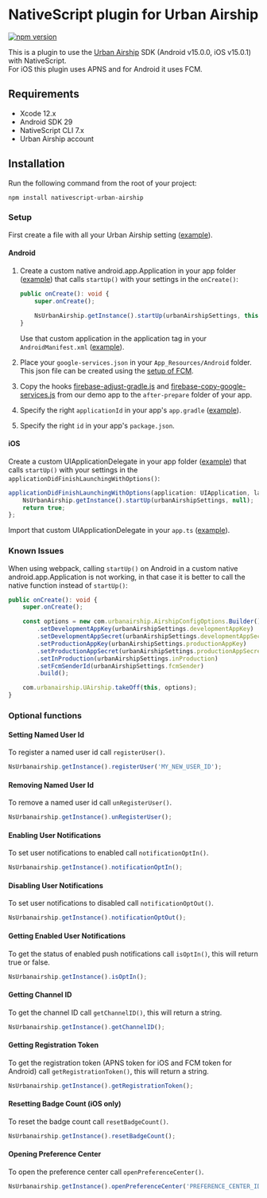 # NativeScript plugin for Urban Airship
[![npm version](https://badge.fury.io/js/nativescript-urban-airship.svg)](https://www.npmjs.com/package/nativescript-urban-airship)

This is a plugin to use the [Urban Airship](https://www.urbanairship.com/) SDK (Android v15.0.0, iOS v15.0.1) with NativeScript.  
For iOS this plugin uses APNS and for Android it uses FCM.

## Requirements
* Xcode 12.x
* Android SDK 29
* NativeScript CLI 7.x
* Urban Airship account

## Installation
Run the following command from the root of your project:

```console
npm install nativescript-urban-airship
```

### Setup
First create a file with all your Urban Airship setting ([example](./demo/app/urbanAirshipSettings.ts)).

#### Android
1. Create a custom native android.app.Application in your app folder ([example](./demo/app/application.android.ts)) that calls `startUp()` with your settings in the `onCreate()`:
    ```ts
    public onCreate(): void {
        super.onCreate();
    
        NsUrbanAirship.getInstance().startUp(urbanAirshipSettings, this);
    }
    ```
    Use that custom application in the application tag in your `AndroidManifest.xml` ([example](./demo/app/App_Resources/Android/src/main/AndroidManifest.xml#L22)).

2. Place your `google-services.json` in your `App_Resources/Android` folder. This json file can be created using the [setup of FCM](https://firebase.google.com/docs/android/setup).

3. Copy the hooks [firebase-adjust-gradle.js](./demo/hooks/after-prepare/firebase-adjust-gradle.js) and [firebase-copy-google-services.js](./demo/hooks/after-prepare/firebase-copy-google-services.js) from our demo app to the `after-prepare` folder of your app.

4. Specify the right `applicationId` in your app's `app.gradle` ([example](./demo/app/App_Resources/Android/app.gradle#L10)).

5. Specify the right `id` in your app's `package.json`.

#### iOS
Create a custom UIApplicationDelegate in your app folder ([example](./demo/app/custom.delegate.ts)) that calls `startUp()` with your settings in the `applicationDidFinishLaunchingWithOptions()`:
```ts
applicationDidFinishLaunchingWithOptions(application: UIApplication, launchOptions: NSDictionary<string, any>): boolean {
    NsUrbanAirship.getInstance().startUp(urbanAirshipSettings, null);
    return true;
};
```
Import that custom UIApplicationDelegate in your `app.ts` ([example](./demo/app/app.ts)).

### Known Issues
When using webpack, calling `startUp()` on Android in a custom native android.app.Application is not working, in that case it is better to call the native function instead of `startUp()`:
```ts
public onCreate(): void {
    super.onCreate();

    const options = new com.urbanairship.AirshipConfigOptions.Builder()
        .setDevelopmentAppKey(urbanAirshipSettings.developmentAppKey)
        .setDevelopmentAppSecret(urbanAirshipSettings.developmentAppSecret)
        .setProductionAppKey(urbanAirshipSettings.productionAppKey)
        .setProductionAppSecret(urbanAirshipSettings.productionAppSecret)
        .setInProduction(urbanAirshipSettings.inProduction)
        .setFcmSenderId(urbanAirshipSettings.fcmSender)
        .build();

    com.urbanairship.UAirship.takeOff(this, options);
}
```

### Optional functions

#### Setting Named User Id
To register a named user id call `registerUser()`.

```ts
NsUrbanairship.getInstance().registerUser('MY_NEW_USER_ID');
```

#### Removing Named User Id
To remove a named user id call `unRegisterUser()`.

```ts
NsUrbanairship.getInstance().unRegisterUser();
```

#### Enabling User Notifications
To set user notifications to enabled call `notificationOptIn()`.

```ts
NsUrbanairship.getInstance().notificationOptIn();
```

#### Disabling User Notifications
To set user notifications to disabled call `notificationOptOut()`.

```ts
NsUrbanairship.getInstance().notificationOptOut();
```

#### Getting Enabled User Notifications
To get the status of enabled push notifications call `isOptIn()`, this will return true or false.

```ts
NsUrbanairship.getInstance().isOptIn();
```

#### Getting Channel ID
To get the channel ID call `getChannelID()`, this will return a string.

```ts
NsUrbanairship.getInstance().getChannelID();
```

#### Getting Registration Token
To get the registration token (APNS token for iOS and FCM token for Android) call `getRegistrationToken()`, this will return a string.

```ts
NsUrbanairship.getInstance().getRegistrationToken();
```

#### Resetting Badge Count (iOS only)
To reset the badge count call `resetBadgeCount()`.

```ts
NsUrbanairship.getInstance().resetBadgeCount();
```

#### Opening Preference Center
To open the preference center call `openPreferenceCenter()`.

```ts
NsUrbanairship.getInstance().openPreferenceCenter('PREFERENCE_CENTER_ID');
```